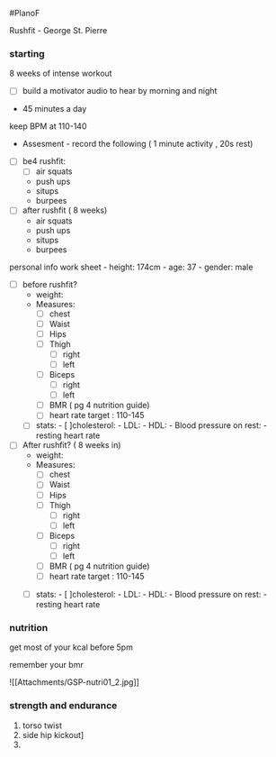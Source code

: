 #PlanoF 

Rushfit - George St. Pierre

### starting

8 weeks of intense workout
- [ ] build a motivator audio to hear by morning and night

- 45 minutes a day

keep BPM at 110-140

-  Assesment - record the following ( 1 minute activity , 20s rest)
- [ ] be4 rushfit:
	- [ ] air squats
	- push ups
	- situps
	- burpees
- [ ] after rushfit ( 8 weeks)
	- air squats
	- push ups
	- situps
	- burpees


personal info work sheet
	- height: 174cm
	- age: 37
	- gender: male
- [ ] before rushfit?
	- weight:
	- Measures:
		- [ ] chest 
		- [ ] Waist 
		- [ ] Hips
		- [ ] Thigh
			- [ ] right
			- [ ] left
		- [ ] Biceps
			- [ ] right
			- [ ] left
		- [ ] BMR ( pg 4 nutrition guide)
		- [ ] heart rate target : 110-145
	- [ ] stats:
			- [ ]cholesterol: 
				- LDL:
				- HDL: 
			- Blood pressure on rest:
			- resting heart rate 
- [ ] After rushfit? ( 8 weeks in)
	- weight:
	- Measures:
		- [ ] chest 
		- [ ] Waist 
		- [ ] Hips
		- [ ] Thigh
			- [ ] right
			- [ ] left
		- [ ] Biceps
			- [ ] right
			- [ ] left
		- [ ] BMR ( pg 4 nutrition guide)
		- [ ] heart rate target : 110-145
	- [ ] stats:
			- [ ]cholesterol: 
				- LDL:
				- HDL: 
			- Blood pressure on rest:
			- resting heart rate 



### nutrition

get most of your kcal before 5pm

remember your bmr

![[Attachments/GSP-nutri01_2.jpg]]

### strength and endurance


1. torso twist
2. side hip kickout]
3. 

